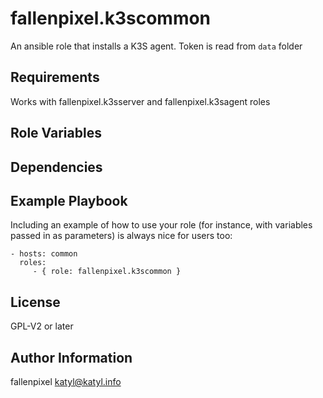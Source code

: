 fallenpixel.k3scommon
=========

An ansible role that installs a K3S agent. Token is read from `data` folder

Requirements
------------

Works with fallenpixel.k3sserver and fallenpixel.k3sagent roles

Role Variables
--------------

Dependencies
------------


Example Playbook
----------------

Including an example of how to use your role (for instance, with variables passed in as parameters) is always nice for users too:

    - hosts: common
      roles:
         - { role: fallenpixel.k3scommon }

License
-------

GPL-V2 or later

Author Information
------------------

fallenpixel
katyl@katyl.info
